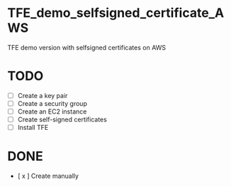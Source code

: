 # TFE_demo_selfsigned_certificate_AWS
TFE demo version with selfsigned certificates on AWS


# TODO
 - [ ] Create a key pair
 - [ ] Create a security group
 - [ ] Create an EC2 instance
 - [ ] Create self-signed certificates
 - [ ] Install TFE 

# DONE
 - [ x ] Create manually